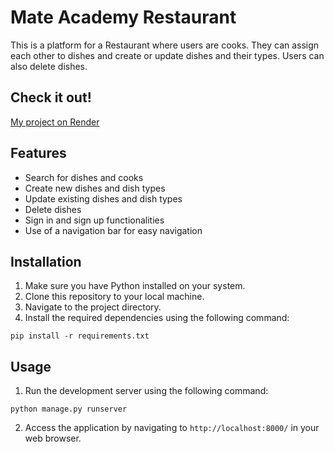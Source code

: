 # Mate Academy Restaurant

This is a platform for a Restaurant where users are cooks. They can assign each other to dishes and create or update dishes and their types. Users can also delete dishes.

## Check it out!

[My project on Render]()

## Features

- Search for dishes and cooks
- Create new dishes and dish types
- Update existing dishes and dish types
- Delete dishes
- Sign in and sign up functionalities
- Use of a navigation bar for easy navigation

## Installation

1. Make sure you have Python installed on your system.
2. Clone this repository to your local machine.
3. Navigate to the project directory.
4. Install the required dependencies using the following command:

```
pip install -r requirements.txt
```

## Usage

1. Run the development server using the following command:

```
python manage.py runserver
```


2. Access the application by navigating to `http://localhost:8000/` in your web browser.